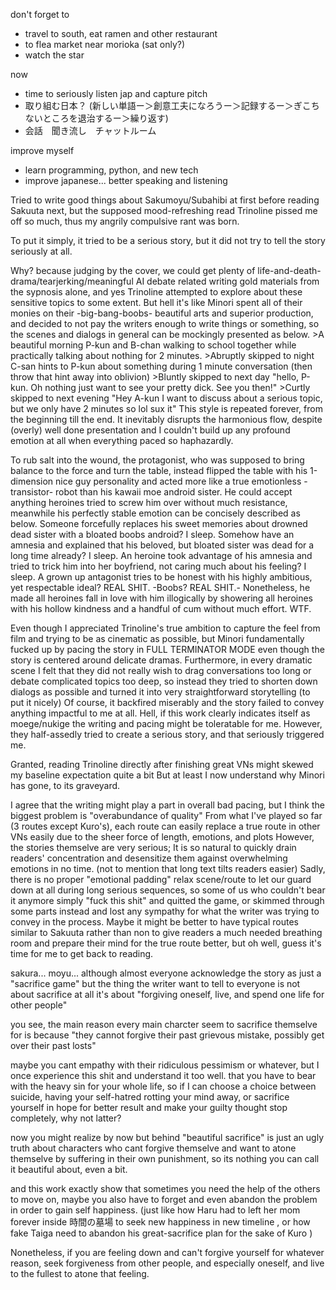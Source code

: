 don't forget to 
- travel to south, eat ramen and other restaurant
- to flea market near morioka (sat only?)
- watch the star


now
- time to seriously listen jap and capture pitch 
- 取り組む日本？ (新しい単語ー＞創意工夫になろうー＞記録するー＞ぎこちないところを退治するー＞繰り返す)
- 会話　聞き流し　チャットルーム

improve myself
- learn programming, python, and new tech 
- improve japanese... better speaking and listening

Tried to write good things about Sakumoyu/Subahibi at first before reading Sakuuta next, but the supposed mood-refreshing read
Trinoline pissed me off so much, thus my angrily compulsive rant was born.

To put it simply, it tried to be a serious story, but it did not try to tell the story seriously at all.

Why? because judging by the cover, we could get plenty of life-and-death-drama/tearjerking/meaningful AI debate related writing gold materials from the sypnosis alone,
and yes Trinoline attempted to explore about these sensitive topics to some extent.
But hell it's like Minori spent all of their monies on their -big-bang-boobs- beautiful arts and superior production, and decided to not pay the writers enough to write things or something,
so the scenes and dialogs in general can be mockingly presented as below. 
	>A beautiful morning
		P-kun and B-chan walking to school together while practically talking about nothing for 2 minutes.
	>Abruptly skipped to night
		C-san hints to P-kun about something during 1 minute conversation (then throw that hint away into oblivion)
	>Bluntly skipped to next day
		"hello, P-kun. Oh nothing just want to see your pretty dick. See you then!" 
	>Curtly skipped to next evening
		"Hey A-kun I want to discuss about a serious topic, but we only have 2 minutes so lol sux it"
This style is repeated forever, from the beginning till the end.
It inevitably disrupts the harmonious flow, despite (overly) well done presentation and I couldn't build up any profound emotion at all when everything paced so haphazardly.

To rub salt into the wound, the protagonist, who was supposed to bring balance to the force and turn the table, 
instead flipped the table with his 1-dimension nice guy personality and acted more like a true emotionless -transistor- robot than his kawaii moe android sister. 
He could accept anything heroines tried to screw him over without much resistance, meanwhile his perfectly stable emotion can be concisely described as below.
	Someone forcefully replaces his sweet memories about drowned dead sister with a bloated boobs android? I sleep.
	Somehow have an amnesia and explained that his beloved, but bloated sister was dead for a long time already? I sleep.
	An heroine took advantage of his amnesia and tried to trick him into her boyfriend, not caring much about his feeling? I sleep.
	A grown up antagonist tries to be honest with his highly ambitious, yet respectable ideal? REAL SHIT.
	-Boobs? REAL SHIT.-
Nonetheless, he made all heroines fall in love with him illogically by showering all heroines with his hollow kindness and a handful of cum without much effort.
WTF.

Even though I appreciated Trinoline's true ambition to capture the feel from film and trying to be as cinematic as possible,
but Minori fundamentally fucked up by pacing the story in FULL TERMINATOR MODE even though the story is centered around delicate dramas.
Furthermore, in every dramatic scene I felt that they did not really wish to drag conversations too long or debate complicated topics too deep,
so instead they tried to shorten down dialogs as possible and turned it into very straightforward storytelling (to put it nicely)
Of course, it backfired miserably and the story failed to convey anything impactful to me at all.
Hell, if this work clearly indicates itself as moege/nukige the writing and pacing might be toleratable for me. 
However, they half-assedly tried to create a serious story, and that seriously triggered me. 

Granted, reading Trinoline directly after finishing great VNs might skewed my baseline expectation quite a bit
But at least I now understand why Minori has gone, to its graveyard. 


I agree that the writing might play a part in overall bad pacing, but I think the biggest problem is "overabundance of quality"
From what I've played so far (3 routes except Kuro's), each route can easily replace a true route in other VNs easily due to the sheer force of length, emotions, and plots
However, the stories themselve are very serious; It is so natural to quickly drain readers' concentration and desensitize them against overwhelming emotions in no time. 
(not to mention that long text tilts readers easier)
Sadly, there is no proper "emotional padding" relax scene/route to let our guard down at all during long serious sequences, 
so some of us who couldn't bear it anymore simply "fuck this shit" and quitted the game, 
or skimmed through some parts instead and lost any sympathy for what the writer was trying to convey in the process.
Maybe it might be better to have typical routes similar to Sakuuta rather than non to give readers a much needed breathing room and prepare their mind for the true route better, but oh well,
guess it's time for me to get back to reading.

sakura... moyu... although almost everyone acknowledge the story as just a "sacrifice game"
but the thing the writer want to tell to everyone is not about sacrifice at all
it's about "forgiving oneself, live, and spend one life for other people"

you see, the main reason every main charcter seem to sacrifice themselve for is because
"they cannot forgive their past grievous mistake, possibly get over their past losts"

maybe you cant empathy with their ridiculous pessimism or whatever,
but I once experience this shit and understand it too well.
that you have to bear with the heavy sin for your whole life, so if I can choose a choice between suicide,
having your self-hatred rotting your mind away, 
or sacrifice yourself in hope for better result and make your guilty thought stop completely, why not latter?

now you might realize by now but behind "beautiful sacrifice"
is just an ugly truth about characters who cant forgive themselve and want to atone themselve by suffering
in their own punishment, so its nothing you can call it beautiful about, even a bit.

and this work exactly show that sometimes you need the help of the others to move on,
maybe you also have to forget and even abandon the problem in order to gain self happiness.
(just like how Haru had to left her mom forever inside 時間の墓場 to seek new happiness in new timeline
, or how fake Taiga need to abandon his great-sacrifice plan for the sake of Kuro )

Nonetheless, if you are feeling down and can't forgive yourself for whatever reason,
seek forgiveness from other people, and especially oneself, and live to the fullest to atone that feeling.
